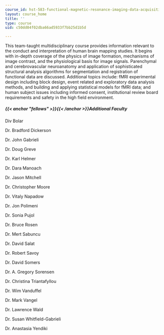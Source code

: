 ```yaml
---
course_id: hst-583-functional-magnetic-resonance-imaging-data-acquisition-and-analysis-fall-2008
layout: course_home
title: ''
type: course
uid: c50dd04f02dba66ad5933f7bb25d1b5d

---
```

This team-taught multidisciplinary course provides information relevant to the conduct and interpretation of human brain mapping studies. It begins with in-depth coverage of the physics of image formation, mechanisms of image contrast, and the physiological basis for image signals. Parenchymal and cerebrovascular neuroanatomy and application of sophisticated structural analysis algorithms for segmentation and registration of functional data are discussed. Additional topics include: fMRI experimental design including block design, event related and exploratory data analysis methods, and building and applying statistical models for fMRI data; and human subject issues including informed consent, institutional review board requirements and safety in the high field environment.

##### {{< anchor "fellows" >}}{{< /anchor >}}Additional Faculty

Div Bolar

Dr. Bradford Dickerson

Dr. John Gabrieli

Dr. Doug Greve

Dr. Karl Helmer

Dr. Dara Manoach

Dr. Jason Mitchell

Dr. Christopher Moore

Dr. Vitaly Napadow

Dr. Jon Polimeni

Dr. Sonia Pujol

Dr. Bruce Rosen

Dr. Mert Sabuncu

Dr. David Salat

Dr. Robert Savoy

Dr. David Somers

Dr. A. Gregory Sorensen

Dr. Christina Triantafyllou

Dr. Wim Vanduffel

Dr. Mark Vangel

Dr. Lawrence Wald

Dr. Susan Whitfield-Gabrieli

Dr. Anastasia Yendiki
